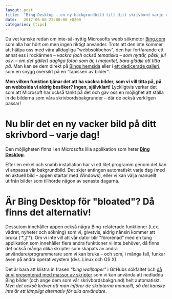 ```yaml
---
layout: post
title:  "Bing Desktop – en ny backgrundbild till ditt skrivbord varje dag"
date:   2017-06-06 22:00:00 +0200
categories: [tips]
---
```


Du vet kanske redan om inte-så-nyttig Microsofts webb sökmotor [Bing.com](http://www.bing.com/) som alla har hört om men ingen riktigt använder. Trots att den inte kommer att hjälpa oss med våra alldagliga "webbsökbehov", den har fortfarande ett annat ess i rockärmen – *vackra (och också tematiska – som nyttår, påsk, jul osv. – om det gäller) dagliga foton som är, i majoritet, bara glädje att titta på*. 
Man kan se dem direkt på [Bings hemsida](http://www.bing.com/) eller i [ett dedicerade galleri](http://www.bing.com/gallery/), som en snygg översikt på en "tapisseri av bilder".

**Men vilken funktion tjänar det att ha vackra bilder, som vi vill titta på, på en webbsida vi aldrig besöker? Ingen, självklart!**
Lyckligtvis verkar det som att Microsoft har också tänkt på det och gav oss en möjlighet att ställa in de bilderna som våra skrivbordsbakgrunder – där de också verkligen passar!

# Nu blir det en ny vacker bild på ditt skrivbord – varje dag!

Den möjligheten finns i en Microsofts lilla applikation som heter **[Bing Desktop](http://www.bing.com/explore/desktop)**.

Efter en enkel och snabb installation har vi ett litet programm genom det kan vi anpassa vår bakgrundbild. Det skjer antingen automatiskt varje dag (med en aktuell bild – appen startar med Windows), eller vi kan välja manuellt utifrån bilder som tillhörde någon av senaste dagarna.

# Är Bing Desktop för "bloated"? Då finns det alternativ!

Dessutom innehåller appen också några Bing-relaterade funktioner (t.ex. vädret, nyheter och sökning) som vi, givetvis, aldrig nånsin kommer att bruka ( ͡° ͜ʖ ͡°). 
Om vi inte vill att vår dator blir "förorenad" med en tung applikation som innehåller flera andra funktioner vi inte behöver, då finns det också många olika skripter som skapats av andra användare/programmerare som vi kan bruka – och som, i många fall, funkar även på andra operativsystem (dvs. Linux och OS X). 

Det är bara att klistra in frasen *"bing wallpaper"* i GitHubs sökfältet och [då är vi presenterad med massor av skripter](https://github.com/search?q=bing+wallpaper) som vi kan använda att nedladda Bing bilder (och ange dem som vår skrivbordsbakgrund) helt automatiskt. *Men det också kräver att man införer de skripterna manuellt, så det kanske inte är ett lämpligt alternativ för alla användare*.